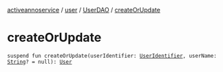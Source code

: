 [activeannoservice](../../index.md) / [user](../index.md) / [UserDAO](index.md) / [createOrUpdate](./create-or-update.md)

# createOrUpdate

`suspend fun createOrUpdate(userIdentifier: `[`UserIdentifier`](../../project.userroles/-user-identifier.md)`, userName: `[`String`](https://kotlinlang.org/api/latest/jvm/stdlib/kotlin/-string/index.html)`? = null): `[`User`](../-user/index.md)